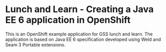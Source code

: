Lunch and Learn - Creating a Java EE 6 application in OpenShift
===============================================================

This is an OpenShift example application for GSS lunch and learn. The application is based on Java EE 6 specification developed using Weld and Seam 3 Portable extensions.
